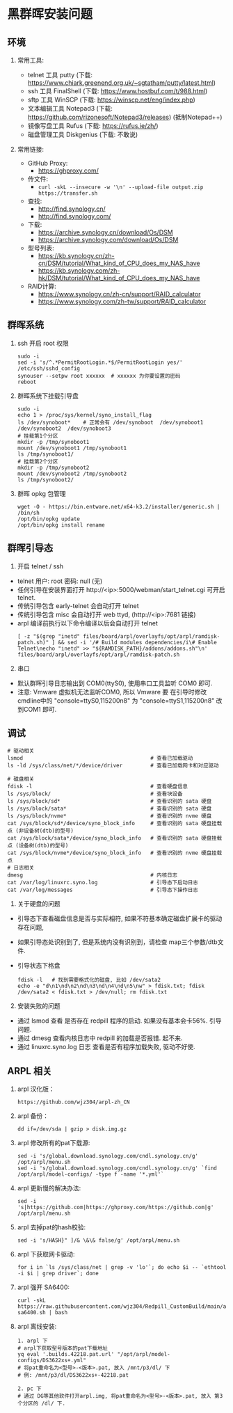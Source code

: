 # 黑群晖安装问题

## 环境
1. 常用工具:   
   * telnet 工具 putty (下载: https://www.chiark.greenend.org.uk/~sgtatham/putty/latest.html)  
   * ssh 工具 FinalShell (下载: https://www.hostbuf.com/t/988.html)  
   * sftp 工具 WinSCP (下载: https://winscp.net/eng/index.php)
   * 文本编辑工具 Notepad3 (下载: https://github.com/rizonesoft/Notepad3/releases) (抵制Notepad++)   
   * 镜像写盘工具 Rufus (下载: https://rufus.ie/zh/)
   * 磁盘管理工具 Diskgenius (下载: 不敢说)

2. 常用链接: 
   * GitHub Proxy: 
     * https://ghproxy.com/
   * 传文件: 
     * `curl -skL --insecure -w '\n' --upload-file output.zip https://transfer.sh`
   * 查找: 
     * http://find.synology.cn/
     * http://find.synology.com/
   * 下载: 
     * https://archive.synology.cn/download/Os/DSM
     * https://archive.synology.com/download/Os/DSM
   * 型号列表: 
     * https://kb.synology.cn/zh-cn/DSM/tutorial/What_kind_of_CPU_does_my_NAS_have
     * https://kb.synology.com/zh-hk/DSM/tutorial/What_kind_of_CPU_does_my_NAS_have
   * RAID计算: 
     * https://www.synology.cn/zh-cn/support/RAID_calculator
     * https://www.synology.com/zh-tw/support/RAID_calculator

## 群晖系统
1. ssh 开启 root 权限
    ```
    sudo -i
    sed -i 's/^.*PermitRootLogin.*$/PermitRootLogin yes/' /etc/ssh/sshd_config  
    synouser --setpw root xxxxxx  # xxxxxx 为你要设置的密码
    reboot
    ```
2. 群晖系统下挂载引导盘
    ```
    sudo -i
    echo 1 > /proc/sys/kernel/syno_install_flag
    ls /dev/synoboot*    # 正常会有 /dev/synoboot  /dev/synoboot1  /dev/synoboot2  /dev/synoboot3
    # 挂载第1个分区
    mkdir -p /tmp/synoboot1 
    mount /dev/synoboot1 /tmp/synoboot1 
    ls /tmp/synoboot1/
    # 挂载第2个分区
    mkdir -p /tmp/synoboot2
    mount /dev/synoboot2 /tmp/synoboot2
    ls /tmp/synoboot2/
    ```
3. 群晖 opkg 包管理
    ```
    wget -O - https://bin.entware.net/x64-k3.2/installer/generic.sh | /bin/sh
    /opt/bin/opkg update
    /opt/bin/opkg install rename
    ```

## 群晖引导态
1. 开启 telnet / ssh
  * telnet 用户: root 密码: null (无)
  * 任何引导在安装界面打开 http://\<ip\>:5000/webman/start_telnet.cgi 可开启 telnet.
  * 传统引导包含 early-telnet 会自动打开 telnet  
  * 传统引导包含 misc 会自动打开 web ttyd, (http://\<ip\>:7681 链接)
  * arpl 编译前执行以下命令编译以后会自动打开 telnet
    ```
    [ -z "$(grep "inetd" files/board/arpl/overlayfs/opt/arpl/ramdisk-patch.sh)" ] && sed -i '/# Build modules dependencies/i\# Enable Telnet\necho "inetd" >> "${RAMDISK_PATH}/addons/addons.sh"\n' files/board/arpl/overlayfs/opt/arpl/ramdisk-patch.sh
    ```
2. 串口
  * 默认群晖引导日志输出到 COM0(ttyS0), 使用串口工具监听 COM0 即可.
  * 注意: Vmware 虚拟机无法监听COM0, 所以 Vmware 要 在引导时修改cmdline中的 "console=ttyS0,115200n8" 为 "console=ttyS1,115200n8" 改到COM1 即可.


## 调试
  ```
  # 驱动相关
  lsmod                                         # 查看已加载驱动  
  ls -ld /sys/class/net/*/device/driver         # 查看已加载网卡和对应驱动  
  
  # 磁盘相关
  fdisk -l                                      # 查看硬盘信息 
  ls /sys/block/                                # 查看块设备  
  ls /sys/block/sd*                             # 查看识别的 sata 硬盘  
  ls /sys/block/sata*                           # 查看识别的 sata 硬盘  
  ls /sys/block/nvme*                           # 查看识别的 nvme 硬盘  
  cat /sys/block/sd*/device/syno_block_info     # 查看识别的 sata 硬盘挂载点 (非设备树(dtb)的型号)  
  cat /sys/block/sata*/device/syno_block_info   # 查看识别的 sata 硬盘挂载点 (设备树(dtb)的型号)  
  cat /sys/block/nvme*/device/syno_block_info   # 查看识别的 nvme 硬盘挂载点  
  # 日志相关
  dmesg                                         # 内核日志
  cat /var/log/linuxrc.syno.log                 # 引导态下启动日志
  cat /var/log/messages                         # 引导态下操作日志
  ```



1. 关于硬盘的问题
  * 引导态下查看磁盘信息是否与实际相符, 如果不符基本确定磁盘扩展卡的驱动存在问题,
  * 如果引导态处识别到了, 但是系统内没有识别到，请检查 map三个参数/dtb文件.

  * 引导状态下格盘
    ```
    fdisk -l   # 找到需要格式化的磁盘, 比如 /dev/sata2
    echo -e "d\n1\nd\n2\nd\n3\nd\n4\nd\n5\nw" > fdisk.txt; fdisk /dev/sata2 < fdisk.txt > /dev/null; rm fdisk.txt
    ```
2. 安装失败的问题
  * 通过 lsmod 查看 是否存在 redpill 程序的启动. 如果没有基本会卡56%. 引导问题.
  * 通过 dmesg 查看内核日志中 redpill 的加载是否报错.  起不来.
  * 通过 linuxrc.syno.log 日志 查看是否有程序加载失败, 驱动不好使.


## ARPL 相关
1. arpl 汉化版：  
    ```
    https://github.com/wjz304/arpl-zh_CN
    ```
2. arpl 备份：
    ```
    dd if=/dev/sda | gzip > disk.img.gz
    ```
3. arpl 修改所有的pat下载源:
    ```
    sed -i 's/global.download.synology.com/cndl.synology.cn/g' /opt/arpl/menu.sh
    sed -i 's/global.download.synology.com/cndl.synology.cn/g' `find /opt/arpl/model-configs/ -type f -name '*.yml'`
    ```
4. arpl 更新慢的解决办法:
    ```
    sed -i 's|https://github.com|https://ghproxy.com/https://github.com|g' /opt/arpl/menu.sh
    ```
5. arpl 去掉pat的hash校验:
    ```
    sed -i 's/HASH}" ]/& \&\& false/g' /opt/arpl/menu.sh
    ```
5. arpl 下获取网卡驱动:
    ```
    for i in `ls /sys/class/net | grep -v 'lo'`; do echo $i -- `ethtool -i $i | grep driver`; done
    ```
6. arpl 强开 SA6400:
    ```
    curl -skL https://raw.githubusercontent.com/wjz304/Redpill_CustomBuild/main/arpl-sa6400.sh | bash
    ```
6. arpl 离线安装:
    ```
    1. arpl 下
    # arpl下获取型号版本的pat下载地址
    yq eval '.builds.42218.pat.url' "/opt/arpl/model-configs/DS3622xs+.yml"
    # 将pat重命名为<型号>-<版本>.pat, 放入 /mnt/p3/dl/ 下
    # 例: /mnt/p3/dl/DS3622xs+-42218.pat

    2. pc 下
    # 通过 DG等其他软件打开arpl.img, 将pat重命名为<型号>-<版本>.pat, 放入 第3个分区的 /dl/ 下.

    ```






